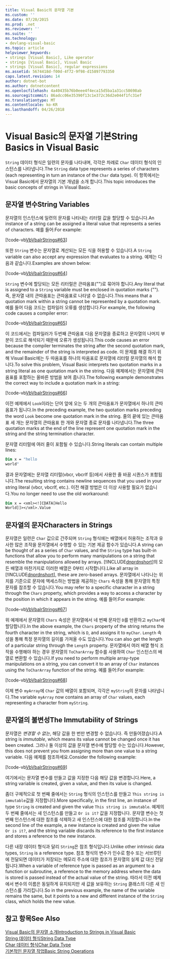 ```yaml
---
title: Visual Basic의 문자열 기본
ms.custom: ''
ms.date: 07/20/2015
ms.prod: .net
ms.reviewer: ''
ms.suite: ''
ms.technology:
- devlang-visual-basic
ms.topic: article
helpviewer_keywords:
- strings [Visual Basic], Like operator
- strings [Visual Basic], Visual Basic
- strings [Visual Basic], regular expressions
ms.assetid: 5674418d-f00d-4f72-9f98-d15897793350
caps.latest.revision: 14
author: dotnet-bot
ms.author: dotnetcontent
ms.openlocfilehash: 4a40435b76b0eee4f4eca15d5ba1a31cc58698ab
ms.sourcegitcommit: 86adcc06e35390f13c1e372c36d2e044f1fc31ef
ms.translationtype: MT
ms.contentlocale: ko-KR
ms.lasthandoff: 04/26/2018
---
```

# <a name="string-basics-in-visual-basic"></a><span data-ttu-id="e1b48-102">Visual Basic의 문자열 기본</span><span class="sxs-lookup"><span data-stu-id="e1b48-102">String Basics in Visual Basic</span></span>
<span data-ttu-id="e1b48-103">`String` 데이터 형식은 일련의 문자를 나타내며, 각각은 차례로 `Char` 데이터 형식의 인스턴스를 나타냅니다.</span><span class="sxs-lookup"><span data-stu-id="e1b48-103">The `String` data type represents a series of characters (each representing in turn an instance of the `Char` data type).</span></span> <span data-ttu-id="e1b48-104">이 항목에서는 Visual Basic에서 문자열의 기본 개념을 소개 합니다.</span><span class="sxs-lookup"><span data-stu-id="e1b48-104">This topic introduces the basic concepts of strings in Visual Basic.</span></span>  
  
## <a name="string-variables"></a><span data-ttu-id="e1b48-105">문자열 변수</span><span class="sxs-lookup"><span data-stu-id="e1b48-105">String Variables</span></span>  
 <span data-ttu-id="e1b48-106">문자열의 인스턴스에 일련의 문자를 나타내는 리터럴 값을 할당할 수 있습니다.</span><span class="sxs-lookup"><span data-stu-id="e1b48-106">An instance of a string can be assigned a literal value that represents a series of characters.</span></span> <span data-ttu-id="e1b48-107">예를 들어:</span><span class="sxs-lookup"><span data-stu-id="e1b48-107">For example:</span></span>  
  
 [!code-vb[VbVbalrStrings#63](../../../../visual-basic/language-reference/functions/codesnippet/VisualBasic/string-basics_1.vb)]  
  
 <span data-ttu-id="e1b48-108">또한 `String` 변수는 문자열로 계산되는 모든 식을 허용할 수 있습니다.</span><span class="sxs-lookup"><span data-stu-id="e1b48-108">A `String` variable can also accept any expression that evaluates to a string.</span></span> <span data-ttu-id="e1b48-109">예제는 다음과 같습니다.</span><span class="sxs-lookup"><span data-stu-id="e1b48-109">Examples are shown below:</span></span>  
  
 [!code-vb[VbVbalrStrings#64](../../../../visual-basic/language-reference/functions/codesnippet/VisualBasic/string-basics_2.vb)]  
  
 <span data-ttu-id="e1b48-110">`String` 변수에 할당되는 모든 리터럴은 큰따옴표("")로 묶어야 합니다.</span><span class="sxs-lookup"><span data-stu-id="e1b48-110">Any literal that is assigned to a `String` variable must be enclosed in quotation marks ("").</span></span> <span data-ttu-id="e1b48-111">즉, 문자열 내의 큰따옴표는 큰따옴표로 나타낼 수 없습니다.</span><span class="sxs-lookup"><span data-stu-id="e1b48-111">This means that a quotation mark within a string cannot be represented by a quotation mark.</span></span> <span data-ttu-id="e1b48-112">예를 들어 다음 코드는 컴파일러 오류를 생성합니다.</span><span class="sxs-lookup"><span data-stu-id="e1b48-112">For example, the following code causes a compiler error:</span></span>  
  
 [!code-vb[VbVbalrStrings#65](../../../../visual-basic/language-reference/functions/codesnippet/VisualBasic/string-basics_3.vb)]  
  
 <span data-ttu-id="e1b48-113">이 코드에서는 컴파일러가 두번째 큰따옴표 다음 문자열을 종료하고 문자열의 나머지 부분이 코드로 해석되기 때문에 오류가 생성됩니다.</span><span class="sxs-lookup"><span data-stu-id="e1b48-113">This code causes an error because the compiler terminates the string after the second quotation mark, and the remainder of the string is interpreted as code.</span></span> <span data-ttu-id="e1b48-114">이 문제를 해결 하기 위해 Visual Basic에는 두 따옴표를 하나의 따옴표로 문자열에 리터럴 문자열의 해석 합니다.</span><span class="sxs-lookup"><span data-stu-id="e1b48-114">To solve this problem, Visual Basic interprets two quotation marks in a string literal as one quotation mark in the string.</span></span> <span data-ttu-id="e1b48-115">다음 예제에서는 문자열에 큰따옴표를 포함하는 올바른 방법을 보여 줍니다.</span><span class="sxs-lookup"><span data-stu-id="e1b48-115">The following example demonstrates the correct way to include a quotation mark in a string:</span></span>  
  
 [!code-vb[VbVbalrStrings#66](../../../../visual-basic/language-reference/functions/codesnippet/VisualBasic/string-basics_4.vb)]  
  
 <span data-ttu-id="e1b48-116">이전 예제에서 `Look`이라는 단어 앞에 오는 두 개의 큰따옴표가 문자열에서 하나의 큰따옴표가 됩니다.</span><span class="sxs-lookup"><span data-stu-id="e1b48-116">In the preceding example, the two quotation marks preceding the word `Look` become one quotation mark in the string.</span></span> <span data-ttu-id="e1b48-117">줄의 끝에 있는 큰따옴표 세 개는 문자열의 큰따옴표 한 개와 문자열 종료 문자를 나타냅니다.</span><span class="sxs-lookup"><span data-stu-id="e1b48-117">The three quotation marks at the end of the line represent one quotation mark in the string and the string termination character.</span></span>  
  
 <span data-ttu-id="e1b48-118">문자열 리터럴에 여러 줄이 포함될 수 있습니다.</span><span class="sxs-lookup"><span data-stu-id="e1b48-118">String literals can contain multiple lines:</span></span>  
  
```vb  
Dim x = "hello  
world"  
```  
  
 <span data-ttu-id="e1b48-119">결과 문자열에는 문자열 리터럴(vbcr, vbcrlf 등)에서 사용한 줄 바꿈 시퀀스가 포함됩니다.</span><span class="sxs-lookup"><span data-stu-id="e1b48-119">The resulting string contains newline sequences that you used in your string literal (vbcr, vbcrlf, etc.).</span></span>  <span data-ttu-id="e1b48-120">이전 해결 방법은 더 이상 사용할 필요가 없습니다.</span><span class="sxs-lookup"><span data-stu-id="e1b48-120">You no longer need to use the old workaround:</span></span>  
  
```vb  
Dim x = <xml><![CDATA[Hello  
World]]></xml>.Value  
```  
  
## <a name="characters-in-strings"></a><span data-ttu-id="e1b48-121">문자열의 문자</span><span class="sxs-lookup"><span data-stu-id="e1b48-121">Characters in Strings</span></span>  
 <span data-ttu-id="e1b48-122">문자열은 일련은 `Char` 값으로 간주되며 `String` 형식에는 배열에서 허용하는 조작과 유사한 많은 조작을 문자열에서 수행할 수 있는 기본 제공 함수가 있습니다.</span><span class="sxs-lookup"><span data-stu-id="e1b48-122">A string can be thought of as a series of `Char` values, and the `String` type has built-in functions that allow you to perform many manipulations on a string that resemble the manipulations allowed by arrays.</span></span> <span data-ttu-id="e1b48-123">[!INCLUDE[dnprdnshort](~/includes/dnprdnshort-md.md)]의 모든 배열과 마찬가지로 이러한 배열은 0부터 시작합니다.</span><span class="sxs-lookup"><span data-stu-id="e1b48-123">Like all array in [!INCLUDE[dnprdnshort](~/includes/dnprdnshort-md.md)], these are zero-based arrays.</span></span> <span data-ttu-id="e1b48-124">문자열에서 나타나는 위치를 기준으로 문자에 액세스하는 방법을 제공하는 `Chars` 속성을 통해 문자열의 특정 문자를 참조할 수 있습니다.</span><span class="sxs-lookup"><span data-stu-id="e1b48-124">You may refer to a specific character in a string through the `Chars` property, which provides a way to access a character by the position in which it appears in the string.</span></span> <span data-ttu-id="e1b48-125">예를 들어:</span><span class="sxs-lookup"><span data-stu-id="e1b48-125">For example:</span></span>  
  
 [!code-vb[VbVbalrStrings#67](../../../../visual-basic/language-reference/functions/codesnippet/VisualBasic/string-basics_5.vb)]  
  
 <span data-ttu-id="e1b48-126">위 예제에서 문자열의 `Chars` 속성은 문자열에서 네 번째 문자인 `D`를 반환하고 `myChar`에 할당합니다.</span><span class="sxs-lookup"><span data-stu-id="e1b48-126">In the above example, the `Chars` property of the string returns the fourth character in the string, which is `D`, and assigns it to `myChar`.</span></span> <span data-ttu-id="e1b48-127">`Length` 속성을 통해 특정 문자열의 길이를 가져올 수도 있습니다.</span><span class="sxs-lookup"><span data-stu-id="e1b48-127">You can also get the length of a particular string through the `Length` property.</span></span> <span data-ttu-id="e1b48-128">문자열에서 여러 배열 형식 조작을 수행해야 하는 경우 문자열의 `ToCharArray` 함수를 사용하여 `Char` 인스턴스의 배열로 변환할 수 있습니다.</span><span class="sxs-lookup"><span data-stu-id="e1b48-128">If you need to perform multiple array-type manipulations on a string, you can convert it to an array of `Char` instances using the `ToCharArray` function of the string.</span></span> <span data-ttu-id="e1b48-129">예를 들어:</span><span class="sxs-lookup"><span data-stu-id="e1b48-129">For example:</span></span>  
  
 [!code-vb[VbVbalrStrings#68](../../../../visual-basic/language-reference/functions/codesnippet/VisualBasic/string-basics_6.vb)]  
  
 <span data-ttu-id="e1b48-130">이제 변수 `myArray`에 `Char` 값의 배열이 포함되며, 각각은 `myString`의 문자를 나타냅니다.</span><span class="sxs-lookup"><span data-stu-id="e1b48-130">The variable `myArray` now contains an array of `Char` values, each representing a character from `myString`.</span></span>  
  
## <a name="the-immutability-of-strings"></a><span data-ttu-id="e1b48-131">문자열의 불변성</span><span class="sxs-lookup"><span data-stu-id="e1b48-131">The Immutability of Strings</span></span>  
 <span data-ttu-id="e1b48-132">문자열은 *변경할 수 없는*, 해당 값을 한 번만 변경할 수 없습니다. 즉 만들어졌습니다.</span><span class="sxs-lookup"><span data-stu-id="e1b48-132">A string is *immutable*, which means its value cannot be changed once it has been created.</span></span> <span data-ttu-id="e1b48-133">그러나 둘 이상의 값을 문자열 변수에 할당할 수는 있습니다.</span><span class="sxs-lookup"><span data-stu-id="e1b48-133">However, this does not prevent you from assigning more than one value to a string variable.</span></span> <span data-ttu-id="e1b48-134">다음 예제를 참조하세요.</span><span class="sxs-lookup"><span data-stu-id="e1b48-134">Consider the following example:</span></span>  
  
 [!code-vb[VbVbalrStrings#69](../../../../visual-basic/language-reference/functions/codesnippet/VisualBasic/string-basics_7.vb)]  
  
 <span data-ttu-id="e1b48-135">여기에서는 문자열 변수를 만들고 값을 지정한 다음 해당 값을 변경합니다.</span><span class="sxs-lookup"><span data-stu-id="e1b48-135">Here, a string variable is created, given a value, and then its value is changed.</span></span>  
  
 <span data-ttu-id="e1b48-136">좀더 구체적으로 첫 번째 줄에서는 `String` 형식의 인스턴스를 만들고 `This string is immutable`값을 지정합니다.</span><span class="sxs-lookup"><span data-stu-id="e1b48-136">More specifically, in the first line, an instance of type `String` is created and given the value `This string is immutable`.</span></span> <span data-ttu-id="e1b48-137">예제의 두 번째 줄에서는 새 인스턴스를 만들고 `Or is it?` 값을 지정합니다. 문자열 변수는 첫 번째 인스턴스에 대한 참조를 삭제하고 새 인스턴스에 대한 참조를 저장합니다.</span><span class="sxs-lookup"><span data-stu-id="e1b48-137">In the second line of the example, a new instance is created and given the value `Or is it?`, and the string variable discards its reference to the first instance and stores a reference to the new instance.</span></span>  
  
 <span data-ttu-id="e1b48-138">다른 내장 데이터 형식과 달리 `String`은 참조 형식입니다.</span><span class="sxs-lookup"><span data-stu-id="e1b48-138">Unlike other intrinsic data types, `String` is a reference type.</span></span> <span data-ttu-id="e1b48-139">참조 형식의 변수가 인수로 함수 또는 서브루틴에 전달되면 데이터가 저장되는 메모리 주소에 대한 참조가 문자열의 실제 값 대신 전달됩니다.</span><span class="sxs-lookup"><span data-stu-id="e1b48-139">When a variable of reference type is passed as an argument to a function or subroutine, a reference to the memory address where the data is stored is passed instead of the actual value of the string.</span></span> <span data-ttu-id="e1b48-140">따라서 이전 예제에서 변수의 이름은 동일하게 유지되지만 새 값을 보유하는 `String` 클래스의 다른 새 인스턴스를 가리킵니다.</span><span class="sxs-lookup"><span data-stu-id="e1b48-140">So in the previous example, the name of the variable remains the same, but it points to a new and different instance of the `String` class, which holds the new value.</span></span>  
  
## <a name="see-also"></a><span data-ttu-id="e1b48-141">참고 항목</span><span class="sxs-lookup"><span data-stu-id="e1b48-141">See Also</span></span>  
 [<span data-ttu-id="e1b48-142">Visual Basic의 문자열 소개</span><span class="sxs-lookup"><span data-stu-id="e1b48-142">Introduction to Strings in Visual Basic</span></span>](../../../../visual-basic/programming-guide/language-features/strings/introduction-to-strings.md)  
 [<span data-ttu-id="e1b48-143">String 데이터 형식</span><span class="sxs-lookup"><span data-stu-id="e1b48-143">String Data Type</span></span>](../../../../visual-basic/language-reference/data-types/string-data-type.md)  
 [<span data-ttu-id="e1b48-144">Char 데이터 형식</span><span class="sxs-lookup"><span data-stu-id="e1b48-144">Char Data Type</span></span>](../../../../visual-basic/language-reference/data-types/char-data-type.md)  
 [<span data-ttu-id="e1b48-145">기본적인 문자열 작업</span><span class="sxs-lookup"><span data-stu-id="e1b48-145">Basic String Operations</span></span>](../../../../standard/base-types/basic-string-operations.md)
